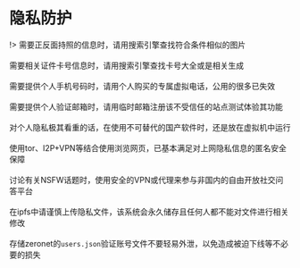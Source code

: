 # 隐私防护

!> 需要正反面持照的信息时，请用搜索引擎查找符合条件相似的图片<br><br>
需要相关证件卡号信息时，请用搜索引擎查找卡号大全或是相关生成<br><br>
需要提供个人手机号码时，请用个人购买的专属虚拟电话，公用的很多已失效<br><br>
需要提供个人验证邮箱时，请用临时邮箱注册该不受信任的站点测试体验其功能<br><br>
对个人隐私极其看重的话，在使用不可替代的国产软件时，还是放在虚拟机中运行<br><br>
使用tor、I2P+VPN等结合使用浏览网页，已基本满足对上网隐私信息的匿名安全保障<br><br>
讨论有关NSFW话题时，使用安全的VPN或代理来参与非国内的自由开放社交问答平台<br><br>
在ipfs中请谨慎上传隐私文件，该系统会永久储存且任何人都不能对文件进行相关修改<br><br>
存储zeronet的`users.json`验证账号文件不要轻易外泄，以免造成被迫下线等不必要的损失


<!-- 棱镜门与防火长城本质是一样都是监控维稳，总之这是一个隐私换效率的时代<br><br>
绝对的隐私是不存在的，虽协助政府监控但企业并不会将个人隐私公开化处理（国外）<br><br> -->
<!-- > * **telegram、g+、quora等都是很不错的互动社交平台，最重要的是学好英语走遍天下都不怕** -->
     



